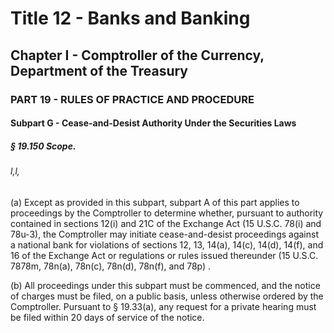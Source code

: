 
# Title 12 - Banks and Banking
## Chapter I - Comptroller of the Currency, Department of the Treasury
### PART 19 - RULES OF PRACTICE AND PROCEDURE
#### Subpart G - Cease-and-Desist Authority Under the Securities Laws
##### § 19.150 Scope.
###### l,l,

(a) Except as provided in this subpart, subpart A of this part applies to proceedings by the Comptroller to determine whether, pursuant to authority contained in sections 12(i) and 21C of the Exchange Act (15 U.S.C. 78(i) and 78u-3), the Comptroller may initiate cease-and-desist proceedings against a national bank for violations of sections 12, 13, 14(a), 14(c), 14(d), 14(f), and 16 of the Exchange Act or regulations or rules issued thereunder (15 U.S.C. 7878m, 78n(a), 78n(c), 78n(d), 78n(f), and 78p) .

(b) All proceedings under this subpart must be commenced, and the notice of charges must be filed, on a public basis, unless otherwise ordered by the Comptroller. Pursuant to § 19.33(a), any request for a private hearing must be filed within 20 days of service of the notice.

